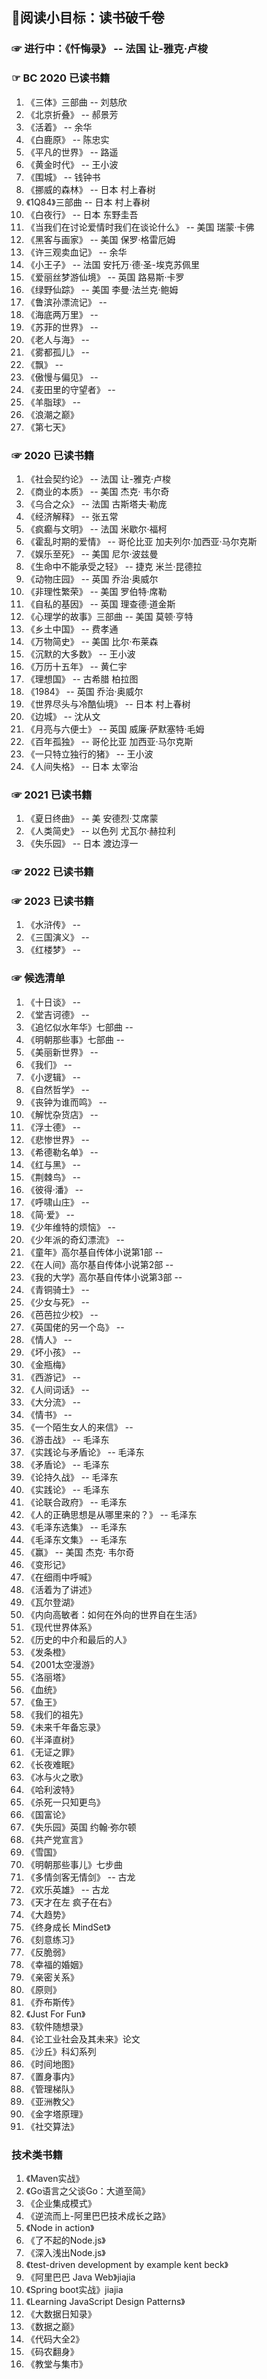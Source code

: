 
## 🍖阅读小目标：读书破千卷

### ☞ 进行中：《忏悔录》 -- 法国 让-雅克·卢梭

### ☞ BC 2020 已读书籍

1. 《三体》三部曲 -- 刘慈欣
2. 《北京折叠》 -- 郝景芳
3. 《活着》 -- 余华
4. 《白鹿原》 -- 陈忠实
5. 《平凡的世界》 -- 路遥
6. 《黄金时代》 -- 王小波
7. 《围城》 -- 钱钟书
8. 《挪威的森林》 -- 日本 村上春树
9. 《1Q84》三部曲 -- 日本 村上春树
10. 《白夜行》 -- 日本 东野圭吾
11. 《当我们在讨论爱情时我们在谈论什么》 -- 美国 瑞蒙·卡佛
12. 《黑客与画家》 -- 美国 保罗·格雷厄姆
13. 《许三观卖血记》 -- 余华
14. 《小王子》 -- 法国 安托万·德·圣-埃克苏佩里
15. 《爱丽丝梦游仙境》 -- 英国 路易斯·卡罗
16. 《绿野仙踪》 -- 美国 李曼·法兰克·鲍姆
17. 《鲁滨孙漂流记》 -- 
18. 《海底两万里》 -- 
19. 《苏菲的世界》 -- 
20. 《老人与海》 -- 
21. 《雾都孤儿》 -- 
22. 《飘》 -- 
23. 《傲慢与偏见》 -- 
24. 《麦田里的守望者》 -- 
25. 《羊脂球》 -- 
26. 《浪潮之巅》
27. 《第七天》

### ☞ 2020 已读书籍

1. 《社会契约论》 -- 法国 让-雅克·卢梭
2. 《商业的本质》 -- 美国 杰克· 韦尔奇
3. 《乌合之众》 -- 法国 古斯塔夫·勒庞
4. 《经济解释》 -- 张五常
5. 《疯癫与文明》 -- 法国 米歇尔·福柯
6. 《霍乱时期的爱情》 -- 哥伦比亚 加夫列尔·加西亚·马尔克斯
7. 《娱乐至死》 -- 美国 尼尔·波兹曼
8. 《生命中不能承受之轻》 -- 捷克 米兰·昆德拉
9. 《动物庄园》 -- 英国 乔治·奥威尔
10. 《非理性繁荣》 -- 美国 罗伯特·席勒
11. 《自私的基因》 -- 英国 理查德·道金斯
12. 《心理学的故事》三部曲 -- 美国 莫顿·亨特
13. 《乡土中国》 -- 费孝通
14. 《万物简史》 -- 美国 比尔·布莱森
15. 《沉默的大多数》 -- 王小波
16. 《万历十五年》 -- 黄仁宇
17. 《理想国》 -- 古希腊 柏拉图
18. 《1984》 -- 英国 乔治·奥威尔
19. 《世界尽头与冷酷仙境》 -- 日本 村上春树
20. 《边城》 -- 沈从文
21. 《月亮与六便士》 -- 英国 威廉·萨默塞特·毛姆
22. 《百年孤独》 -- 哥伦比亚 加西亚·马尔克斯
23. 《一只特立独行的猪》 -- 王小波
24. 《人间失格》 -- 日本 太宰治

### ☞ 2021 已读书籍

1. 《夏日终曲》 -- 美 安德烈·艾席蒙
2. 《人类简史》 -- 以色列 尤瓦尔·赫拉利
3. 《失乐园》 -- 日本 渡边淳一

### ☞ 2022 已读书籍

### ☞ 2023 已读书籍




1. 《水浒传》 -- 
2. 《三国演义》 -- 
3. 《红楼梦》 -- 

### ☞ 候选清单

1. 《十日谈》 -- 
2. 《堂吉诃德》 -- 
3. 《追忆似水年华》七部曲 -- 
4. 《明朝那些事》七部曲 -- 
5.  《美丽新世界》 -- 
6.  《我们》 -- 
7.  《小逻辑》 -- 
8.  《自然哲学》 -- 
9.  《丧钟为谁而鸣》 -- 
10. 《解忧杂货店》 -- 
11. 《浮士德》 -- 
12. 《悲惨世界》 -- 
13. 《希德勒名单》 -- 
14. 《红与黑》 -- 
15. 《荆棘鸟》 -- 
16. 《彼得·潘》 -- 
17. 《呼啸山庄》 -- 
18. 《简·爱》 -- 
19. 《少年维特的烦恼》 -- 
20. 《少年派的奇幻漂流》 -- 
21. 《童年》高尔基自传体小说第1部 -- 
22. 《在人间》高尔基自传体小说第2部 -- 
23. 《我的大学》高尔基自传体小说第3部 -- 
24. 《青铜骑士》 -- 
25. 《少女与死》 -- 
26. 《芭芭拉少校》 -- 
27. 《英国佬的另一个岛》 -- 
28. 《情人》 -- 
29. 《坏小孩》 -- 
30. 《金瓶梅》
31. 《西游记》 -- 
32. 《人间词话》 -- 
33. 《大分流》 -- 
34. 《情书》 -- 
35. 《一个陌生女人的来信》 -- 
36. 《游击战》 -- 毛泽东
37. 《实践论与矛盾论》 -- 毛泽东
38. 《矛盾论》 -- 毛泽东
39. 《论持久战》 -- 毛泽东
40. 《实践论》 -- 毛泽东
41. 《论联合政府》 -- 毛泽东
42. 《人的正确思想是从哪里来的？》 -- 毛泽东
43. 《毛泽东选集》 -- 毛泽东
44. 《毛泽东文集》 -- 毛泽东
45. 《赢》 -- 美国 杰克· 韦尔奇
46. 《变形记》
47. 《在细雨中呼喊》
48. 《活着为了讲述》
49. 《瓦尔登湖》
50. 《内向高敏者：如何在外向的世界自在生活》
51. 《现代世界体系》
52. 《历史的中介和最后的人》
53. 《发条橙》
54. 《2001太空漫游》
55. 《洛丽塔》
56. 《血统》
57. 《鱼王》
58. 《我们的祖先》
59. 《未来千年备忘录》
60. 《半泽直树》
61. 《无证之罪》
62. 《长夜难眠》
63. 《冰与火之歌》
64. 《哈利波特》
65. 《杀死一只知更鸟》
66. 《国富论》
67. 《失乐园》英国 约翰·弥尔顿
68. 《共产党宣言》
69. 《雪国》
70. 《明朝那些事儿》七步曲
71. 《多情剑客无情剑》 -- 古龙
72. 《欢乐英雄》 -- 古龙
73. 《天才在左 疯子在右》
74. 《大趋势》
75. 《终身成长 MindSet》
76. 《刻意练习》
77. 《反脆弱》
78. 《幸福的婚姻》
79. 《亲密关系》
80. 《原则》
81. 《乔布斯传》
82. 《Just For Fun》
83. 《软件随想录》
84. 《论工业社会及其未来》论文
85. 《沙丘》科幻系列
86. 《时间地图》
87. 《置身事内》
88. 《管理梯队》
89. 《亚洲教父》
90. 《金字塔原理》
91. 《社交算法》


### 技术类书籍

1. 《Maven实战》
2. 《Go语言之父谈Go：大道至简》
3. 《企业集成模式》
4. 《逆流而上-阿里巴巴技术成长之路》
5. 《Node in action》
6. 《了不起的Node.js》
7. 《深入浅出Node.js》
8. 《test-driven development by example kent beck》
9. 《阿里巴巴 Java Web》jiajia
10. 《Spring boot实战》jiajia
11. 《Learning JavaScript Design Patterns》
12. 《大数据日知录》
13. 《数据之巅》
14. 《代码大全2》
15. 《码农翻身》
16. 《教堂与集市》
